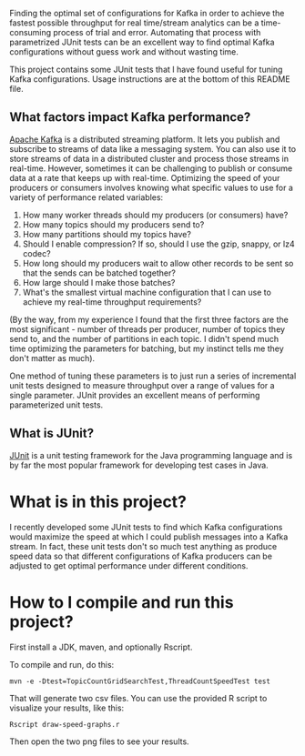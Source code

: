 
Finding the optimal set of configurations for Kafka in order to achieve the fastest possible throughput for real time/stream analytics can be a time-consuming process of trial and error. Automating that process with parametrized JUnit tests can be an excellent way to find optimal Kafka configurations without guess work and without wasting time.

This project contains some JUnit tests that I have found useful for tuning Kafka configurations.  Usage instructions are at the bottom of this README file.

## What factors impact Kafka performance?

[Apache Kafka](http://kafka.apache.org) is a distributed streaming platform. It lets you publish and subscribe to streams of data like a messaging system. You can also use it to store streams of data in a distributed cluster and process those streams in real-time. However, sometimes it can be challenging to publish or consume data at a rate that keeps up with real-time. Optimizing the speed of your producers or consumers involves knowing what specific values to use for a variety of performance related variables:

1. How many worker threads should my producers (or consumers) have?
2. How many topics should my producers send to?
2. How many partitions should my topics have?
3. Should I enable compression? If so, should I use the gzip, snappy, or lz4 codec?
4. How long should my producers wait to allow other records to be sent so that the sends can be batched together?
5. How large should I make those batches?
6. What's the smallest virtual machine configuration that I can use to achieve my real-time throughput requirements?

(By the way, from my experience I found that the first three factors are the most significant - number of threads per producer, number of topics they send to, and the number of partitions in each topic.  I didn't spend much time optimizing the parameters for batching, but my instinct tells me they don't matter as much).

One method of tuning these parameters is to just run a series of incremental unit tests designed to measure throughput over a range of values for a single parameter. JUnit provides an excellent means of performing parameterized unit tests. 

## What is JUnit?

[JUnit](https://en.wikipedia.org/wiki/JUnit) is a unit testing framework for the Java programming language and is by far the most popular framework for developing test cases in Java. 

# What is in this project?

I recently developed some JUnit tests to find which Kafka configurations would maximize the speed at which I could publish messages into a Kafka stream. In fact, these unit tests don't so much test anything as produce speed data so that different configurations of Kafka producers can be adjusted to get optimal performance under different conditions. 

# How to I compile and run this project?

First install a JDK, maven, and optionally Rscript.

To compile and run, do this:

```mvn -e -Dtest=TopicCountGridSearchTest,ThreadCountSpeedTest test```

That will generate two csv files.  You can use the provided R script to visualize your results, like this:

```Rscript draw-speed-graphs.r```

Then open the two png files to see your results.

